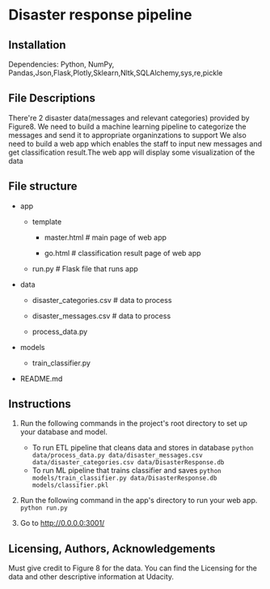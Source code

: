 # Disaster response pipeline

## Installation 
Dependencies:
Python, NumPy, Pandas,Json,Flask,Plotly,Sklearn,Nltk,SQLAlchemy,sys,re,pickle

## File Descriptions
There're 2 disaster data(messages and relevant categories) provided by Figure8. We need to build a machine learning pipeline to categorize the messages 
and send it to appropriate organinzations to support
We also need to build a web app which enables the staff to input new messages and get classification result.The web app will display some visualization of the data

## File structure

- app
   - template

      - master.html  # main page of web app

      - go.html  # classification result page of web app

   - run.py  # Flask file that runs app

- data
   - disaster_categories.csv  # data to process 

   - disaster_messages.csv  # data to process

   - process_data.py

- models
   - train_classifier.py

- README.md 

## Instructions
1. Run the following commands in the project's root directory to set up your database and model.

    - To run ETL pipeline that cleans data and stores in database
        `python data/process_data.py data/disaster_messages.csv data/disaster_categories.csv data/DisasterResponse.db`
    - To run ML pipeline that trains classifier and saves
        `python models/train_classifier.py data/DisasterResponse.db models/classifier.pkl`

2. Run the following command in the app's directory to run your web app.
    `python run.py`

3. Go to http://0.0.0.0:3001/

## Licensing, Authors, Acknowledgements
Must give credit to Figure 8 for the data. You can find the Licensing for the data and other descriptive information at Udacity.
